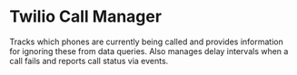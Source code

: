 # Twilio Call Manager

Tracks which phones are currently being called and provides information for
ignoring these from data queries. Also manages delay intervals when a call fails
and reports call status via events.

